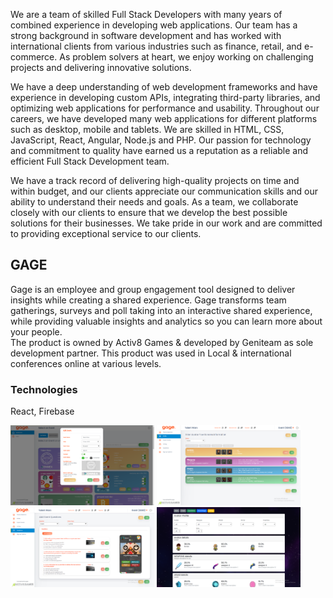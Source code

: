 We are a team of skilled Full Stack Developers with many years of combined experience in developing web applications.
Our team has a strong background in software development and has worked with international clients from various
industries such as finance, retail, and e-commerce. As problem solvers at heart, we enjoy working on challenging
projects and delivering innovative solutions.

We have a deep understanding of web development frameworks and have experience in developing custom APIs, integrating
third-party libraries, and optimizing web applications for performance and usability. Throughout our careers, we have
developed many web applications for different platforms such as desktop, mobile and tablets. We are skilled in HTML,
CSS, JavaScript, React, Angular, Node.js and PHP. Our passion for technology and commitment to quality have earned us a
reputation as a reliable and efficient Full Stack Development team.

We have a track record of delivering high-quality projects on time and within budget, and our clients appreciate our
communication skills and our ability to understand their needs and goals. As a team, we collaborate closely with our
clients to ensure that we develop the best possible solutions for their businesses. We take pride in our work and are
committed to providing exceptional service to our clients.

## GAGE
Gage is an employee and group engagement tool designed to deliver insights while creating a shared experience.
Gage transforms team gatherings, surveys and poll taking into an interactive shared experience, while providing valuable
insights and analytics so you can learn more about your people. <br>
The product is owned by Activ8 Games & developed by Geniteam as sole development partner. This product was used in
Local & international conferences online at various levels.
### Technologies
React, Firebase

<img src="assets/gage/1.png" width="230">
<img src="assets/gage/2.png" width="230">
<img src="assets/gage/3.png" width="230">
<img src="assets/gage/4.png" width="230">
